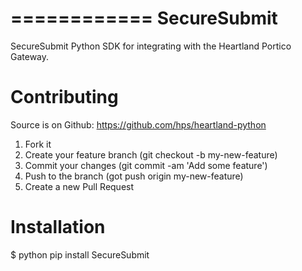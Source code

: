 ============
SecureSubmit
============

SecureSubmit Python SDK for integrating with the Heartland Portico Gateway.

Contributing
============

Source is on Github:
https://github.com/hps/heartland-python

1. Fork it
2. Create your feature branch (git checkout -b my-new-feature)
3. Commit your changes (git commit -am 'Add some feature')
4. Push to the branch (got push origin my-new-feature)
5. Create a new Pull Request

Installation
============

$ python pip install SecureSubmit
